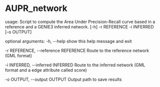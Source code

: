 # AUPR_network
usage: Script to compute the Area Under Precision-Recall curve based in a reference and a GENIE3 inferred network.
 [-h] -r REFERENCE -i INFERRED [-o OUTPUT]

optional arguments:
  -h, --help            show this help message and exit
  
  -r REFERENCE, --reference REFERENCE
                        Route to the reference network (GML format)
                        
  -i INFERRED, --inferred INFERRED
                        Route to the inferred network (GML format and a edge attribute called score)
                        
  -o OUTPUT, --output OUTPUT
                        Output path to save results
